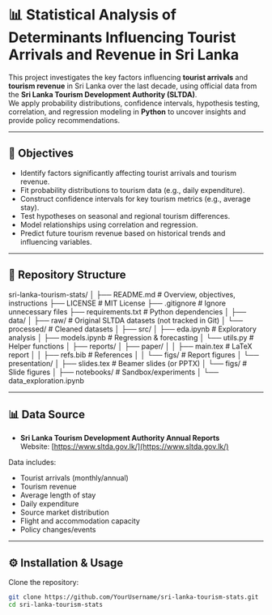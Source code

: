 # 📊 Statistical Analysis of Determinants Influencing Tourist Arrivals and Revenue in Sri Lanka

This project investigates the key factors influencing **tourist arrivals** and **tourism revenue** in Sri Lanka over the last decade, using official data from the **Sri Lanka Tourism Development Authority (SLTDA)**.  
We apply probability distributions, confidence intervals, hypothesis testing, correlation, and regression modeling in **Python** to uncover insights and provide policy recommendations.

---

## 🎯 Objectives
- Identify factors significantly affecting tourist arrivals and tourism revenue.
- Fit probability distributions to tourism data (e.g., daily expenditure).
- Construct confidence intervals for key tourism metrics (e.g., average stay).
- Test hypotheses on seasonal and regional tourism differences.
- Model relationships using correlation and regression.
- Predict future tourism revenue based on historical trends and influencing variables.

---

## 📂 Repository Structure
sri-lanka-tourism-stats/
│
├── README.md # Overview, objectives, instructions
├── LICENSE # MIT License
├── .gitignore # Ignore unnecessary files
├── requirements.txt # Python dependencies
│
├── data/
│ ├── raw/ # Original SLTDA datasets (not tracked in Git)
│ └── processed/ # Cleaned datasets
│
├── src/
│ ├── eda.ipynb # Exploratory analysis
│ ├── models.ipynb # Regression & forecasting
│ └── utils.py # Helper functions
│
├── reports/
│ ├── paper/
│ │ ├── main.tex # LaTeX report
│ │ ├── refs.bib # References
│ │ └── figs/ # Report figures
│ └── presentation/
│ ├── slides.tex # Beamer slides (or PPTX)
│ └── figs/ # Slide figures
│
├── notebooks/ # Sandbox/experiments
│ └── data_exploration.ipynb


---

## 📊 Data Source
- **Sri Lanka Tourism Development Authority Annual Reports**  
  Website: [https://www.sltda.gov.lk/](https://www.sltda.gov.lk/)  

Data includes:
- Tourist arrivals (monthly/annual)
- Tourism revenue
- Average length of stay
- Daily expenditure
- Source market distribution
- Flight and accommodation capacity
- Policy changes/events

---

## ⚙️ Installation & Usage
Clone the repository:
```bash
git clone https://github.com/YourUsername/sri-lanka-tourism-stats.git
cd sri-lanka-tourism-stats

